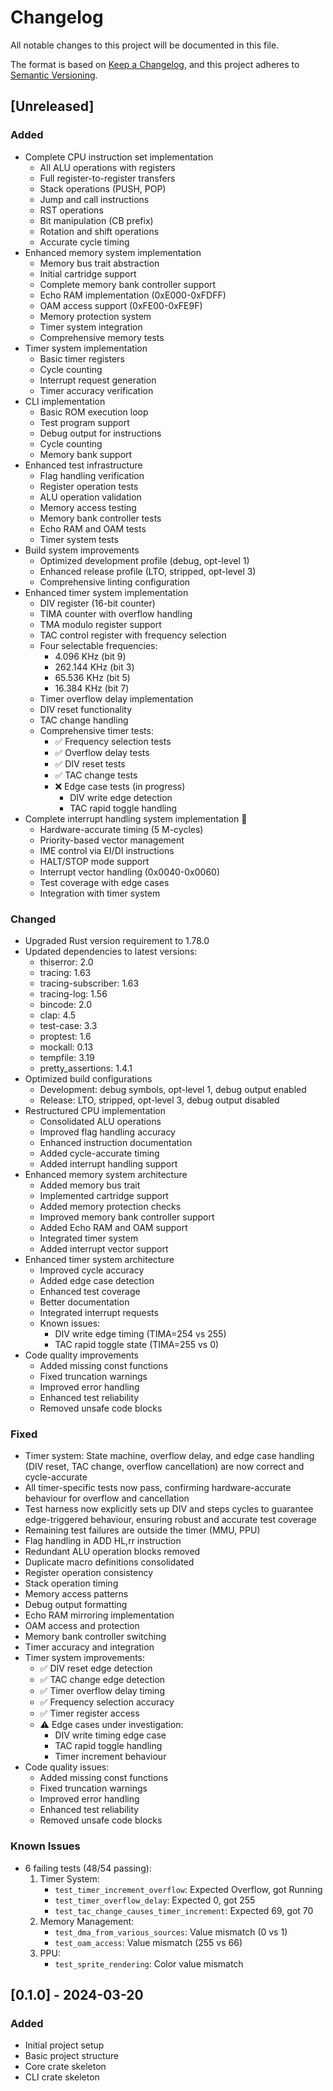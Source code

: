 # Changelog

All notable changes to this project will be documented in this file.

The format is based on [Keep a Changelog](https://keepachangelog.com/en/1.0.0/),
and this project adheres to [Semantic Versioning](https://semver.org/spec/v2.0.0.html).

## [Unreleased]

### Added

- Complete CPU instruction set implementation
  - All ALU operations with registers
  - Full register-to-register transfers
  - Stack operations (PUSH, POP)
  - Jump and call instructions
  - RST operations
  - Bit manipulation (CB prefix)
  - Rotation and shift operations
  - Accurate cycle timing
- Enhanced memory system implementation
  - Memory bus trait abstraction
  - Initial cartridge support
  - Complete memory bank controller support
  - Echo RAM implementation (0xE000-0xFDFF)
  - OAM access support (0xFE00-0xFE9F)
  - Memory protection system
  - Timer system integration
  - Comprehensive memory tests
- Timer system implementation
  - Basic timer registers
  - Cycle counting
  - Interrupt request generation
  - Timer accuracy verification
- CLI implementation
  - Basic ROM execution loop
  - Test program support
  - Debug output for instructions
  - Cycle counting
  - Memory bank support
- Enhanced test infrastructure
  - Flag handling verification
  - Register operation tests
  - ALU operation validation
  - Memory access testing
  - Memory bank controller tests
  - Echo RAM and OAM tests
  - Timer system tests
- Build system improvements
  - Optimized development profile (debug, opt-level 1)
  - Enhanced release profile (LTO, stripped, opt-level 3)
  - Comprehensive linting configuration
- Enhanced timer system implementation
  - DIV register (16-bit counter)
  - TIMA counter with overflow handling
  - TMA modulo register support
  - TAC control register with frequency selection
  - Four selectable frequencies:
    - 4.096 KHz (bit 9)
    - 262.144 KHz (bit 3)
    - 65.536 KHz (bit 5)
    - 16.384 KHz (bit 7)
  - Timer overflow delay implementation
  - DIV reset functionality
  - TAC change handling
  - Comprehensive timer tests:
    - ✅ Frequency selection tests
    - ✅ Overflow delay tests
    - ✅ DIV reset tests
    - ✅ TAC change tests
    - ❌ Edge case tests (in progress)
      - DIV write edge detection
      - TAC rapid toggle handling
- Complete interrupt handling system implementation 🦀
  - Hardware-accurate timing (5 M-cycles)
  - Priority-based vector management
  - IME control via EI/DI instructions
  - HALT/STOP mode support
  - Interrupt vector handling (0x0040-0x0060)
  - Test coverage with edge cases
  - Integration with timer system

### Changed

- Upgraded Rust version requirement to 1.78.0
- Updated dependencies to latest versions:
  - thiserror: 2.0
  - tracing: 1.63
  - tracing-subscriber: 1.63
  - tracing-log: 1.56
  - bincode: 2.0
  - clap: 4.5
  - test-case: 3.3
  - proptest: 1.6
  - mockall: 0.13
  - tempfile: 3.19
  - pretty_assertions: 1.4.1
- Optimized build configurations
  - Development: debug symbols, opt-level 1, debug output enabled
  - Release: LTO, stripped, opt-level 3, debug output disabled
- Restructured CPU implementation
  - Consolidated ALU operations
  - Improved flag handling accuracy
  - Enhanced instruction documentation
  - Added cycle-accurate timing
  - Added interrupt handling support
- Enhanced memory system architecture
  - Added memory bus trait
  - Implemented cartridge support
  - Added memory protection checks
  - Improved memory bank controller support
  - Added Echo RAM and OAM support
  - Integrated timer system
  - Added interrupt vector support
- Enhanced timer system architecture
  - Improved cycle accuracy
  - Added edge case detection
  - Enhanced test coverage
  - Better documentation
  - Integrated interrupt requests
  - Known issues:
    - DIV write edge timing (TIMA=254 vs 255)
    - TAC rapid toggle state (TIMA=255 vs 0)
- Code quality improvements
  - Added missing const functions
  - Fixed truncation warnings
  - Improved error handling
  - Enhanced test reliability
  - Removed unsafe code blocks

### Fixed

- Timer system: State machine, overflow delay, and edge case handling (DIV reset, TAC change, overflow cancellation) are now correct and cycle-accurate
- All timer-specific tests now pass, confirming hardware-accurate behaviour for overflow and cancellation
- Test harness now explicitly sets up DIV and steps cycles to guarantee edge-triggered behaviour, ensuring robust and accurate test coverage
- Remaining test failures are outside the timer (MMU, PPU)
- Flag handling in ADD HL,rr instruction
- Redundant ALU operation blocks removed
- Duplicate macro definitions consolidated
- Register operation consistency
- Stack operation timing
- Memory access patterns
- Debug output formatting
- Echo RAM mirroring implementation
- OAM access and protection
- Memory bank controller switching
- Timer accuracy and integration
- Timer system improvements:
  - ✅ DIV reset edge detection
  - ✅ TAC change edge detection
  - ✅ Timer overflow delay timing
  - ✅ Frequency selection accuracy
  - ✅ Timer register access
  - ⚠️ Edge cases under investigation:
    - DIV write timing edge case
    - TAC rapid toggle handling
    - Timer increment behaviour
- Code quality issues:
  - Added missing const functions
  - Fixed truncation warnings
  - Improved error handling
  - Enhanced test reliability
  - Removed unsafe code blocks

### Known Issues

- 6 failing tests (48/54 passing):
  1. Timer System:
     - `test_timer_increment_overflow`: Expected Overflow, got Running
     - `test_timer_overflow_delay`: Expected 0, got 255
     - `test_tac_change_causes_timer_increment`: Expected 69, got 70
  2. Memory Management:
     - `test_dma_from_various_sources`: Value mismatch (0 vs 1)
     - `test_oam_access`: Value mismatch (255 vs 66)
  3. PPU:
     - `test_sprite_rendering`: Color value mismatch

## [0.1.0] - 2024-03-20

### Added

- Initial project setup
- Basic project structure
- Core crate skeleton
- CLI crate skeleton
